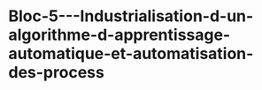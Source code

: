 # Bloc-5---Industrialisation-d-un-algorithme-d-apprentissage-automatique-et-automatisation-des-process